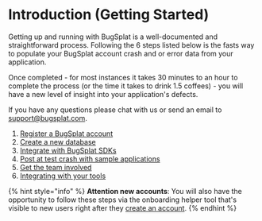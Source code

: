 # Introduction \(Getting Started\)

Getting up and running with BugSplat is a well-documented and straightforward process.  Following the 6 steps listed below is the fasts way to populate your BugSplat account crash and or error data from your application.  

Once completed - for most instances it takes 30 minutes to an hour to complete the process \(or the time it takes to drink 1.5 coffees\) - you will have a new level of insight into your application's defects. 

If you have any questions please chat with us or send an email to [support@bugsplat.com](mailto:support@bugsplat.com).

1. [Register a BugSplat account](signing-up-for-an-account-with-bugsplat.md)
2. [Create a new database](https://www.bugsplat.com/docs/getting-started/#createdatabase)
3. [Integrate with BugSplat SDKs](../integrations/)
4. [Post at test crash with sample applications](../posting-a-test-crash/)
5. [Get the team involved](../getting-the-team-involved/)
6. [Integrating with your tools](../integrating-with-tools/)

{% hint style="info" %}
**Attention new accounts**:  You will also have the opportunity to follow these steps via the onboarding helper tool that's visible to new users right after they [create an account](signing-up-for-an-account-with-bugsplat.md).
{% endhint %}



